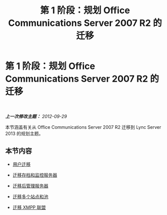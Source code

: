 ﻿---
title: 第 1 阶段：规划 Office Communications Server 2007 R2 的迁移
TOCTitle: 第 1 阶段：规划 Office Communications Server 2007 R2 的迁移
ms:assetid: 43ad2a2c-7a55-4f11-baeb-57151ca09185
ms:mtpsurl: https://technet.microsoft.com/zh-cn/library/JJ204855(v=OCS.15)
ms:contentKeyID: 49312684
ms.date: 05/19/2016
mtps_version: v=OCS.15
ms.translationtype: HT
---

# 第 1 阶段：规划 Office Communications Server 2007 R2 的迁移

 

_**上一次修改主题：** 2012-09-29_

本节涵盖有关从 Office Communications Server 2007 R2 迁移到 Lync Server 2013 的规划主题。

## 本节内容

  - [用户迁移](user-migration_1.md)

  - [迁移存档和监控服务器](migrating-archiving-and-monitoring-servers_1.md)

  - [迁移后管理服务器](administering-servers-after-migration_1.md)

  - [迁移多个站点和池](migrating-multiple-sites-and-pools_1.md)

  - [迁移 XMPP 联盟](migrating-xmpp-federation_1.md)

